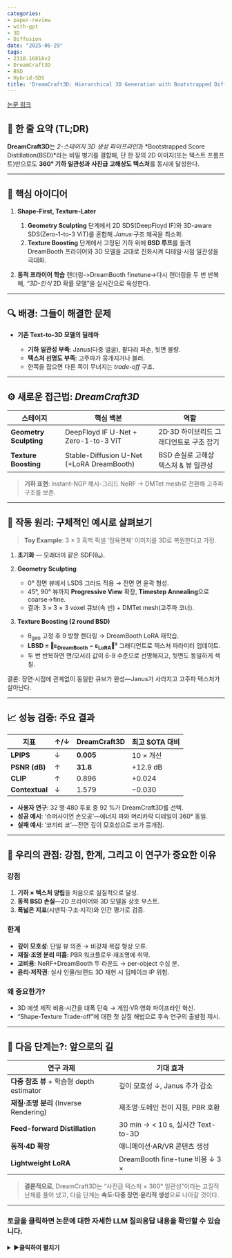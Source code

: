```yaml
---
categories:
- paper-review
- with-gpt
- 3D
- Diffusion
date: "2025-06-29"
tags:
- 2310.16818v2
- DreamCraft3D
- BSD
- Hybrid-SDS
title: 'DreamCraft3D: Hierarchical 3D Generation with Bootstrapped Diffusion Prior'
---
```


[논문 링크](https://arxiv.org/abs/2310.16818v2)



## 📝 한 줄 요약 (TL;DR)

**DreamCraft3D**는 *2-스테이지 3D 생성 파이프라인*과 \*Bootstrapped Score Distillation(BSD)\*라는 비밀 병기를 결합해, 단 한 장의 2D 이미지(또는 텍스트 프롬프트)만으로도 **360° 기하 일관성과 사진급 고해상도 텍스처**를 동시에 달성한다.
<!--more-->
---

## 🌟 핵심 아이디어

1. **Shape-First, Texture-Later**

   1. **Geometry Sculpting** 단계에서 2D SDS(DeepFloyd IF)와 3D-aware SDS(Zero-1-to-3 ViT)를 혼합해 *Janus*·구조 왜곡을 최소화.
   2. **Texture Boosting** 단계에서 고정된 기하 위에 **BSD 루프**를 돌려 DreamBooth 프라이어와 3D 모델을 교대로 진화시켜 디테일·시점 일관성을 극대화.

2. **동적 프라이어 학습**
   렌더링->DreamBooth finetune->다시 렌더링을 두 번 반복해, *“3D-인식* 2D 확률 모델”을 실시간으로 육성한다.

---

## 🔍 배경: 그들이 해결한 문제

* **기존 Text-to-3D 모델의 딜레마**

  * **기하 일관성 부족**: Janus(다중 얼굴), 팔다리 파손, 뒷면 불량.
  * **텍스처 선명도 부족**: 고주파가 뭉개지거나 블러.
  * 한쪽을 잡으면 다른 쪽이 무너지는 *trade-off* 구조.

---

## ⚙️ 새로운 접근법: *DreamCraft3D*

| 스테이지               | 핵심 백본                                 | 역할                                    |
| ---------------------- | ----------------------------------------- | --------------------------------------- |
| **Geometry Sculpting** | DeepFloyd IF U-Net + Zero-1-to-3 ViT      | 2D·3D 하이브리드 그래디언트로 구조 잡기 |
| **Texture Boosting**   | Stable-Diffusion U-Net (+LoRA DreamBooth) | BSD 손실로 고해상 텍스처 & 뷰 일관성    |

> **기하 표현**: Instant-NGP 해시-그리드 NeRF → DMTet mesh로 전환해 고주파 구조를 보존.

---

## 🔬 작동 원리: 구체적인 예시로 살펴보기

> **Toy Example**: 3 × 3 흑백 픽셀 ‘정육면체’ 이미지를 3D로 복원한다고 가정.

1. **초기화** — 모래더미 같은 SDF(θ₀).
2. **Geometry Sculpting**

   * 0° 정면 뷰에서 LSDS 그라드 적용 → 전면 면 윤곽 형성.
   * 45°, 90° 뷰까지 **Progressive View** 확장, **Timestep Annealing**으로 coarse→fine.
   * 결과: 3 × 3 × 3 voxel 큐브(속 빈) + DMTet mesh(고주파 코너).
3. **Texture Boosting (2 round BSD)**

   * θ<sub>geo</sub> 고정 후 9 방향 렌더링 → DreamBooth LoRA 재학습.
   * **LBSD = ‖ε<sub>DreamBooth</sub> − ε<sub>LoRA</sub>‖²** 그래디언트로 텍스처 파라미터 업데이트.
   * 두 번 반복하면 면/모서리 값이 6-9 수준으로 선명해지고, 뒷면도 동일하게 색칠.

결론: 장면·시점에 관계없이 동일한 큐브가 완성—Janus가 사라지고 고주파 텍스처가 살아난다.

---

## 📈 성능 검증: 주요 결과

| 지표           | ↑/↓ | DreamCraft3D | 최고 SOTA 대비 |
| -------------- | --- | ------------ | -------------- |
| **LPIPS**      | ↓   | **0.005**    | 10 × 개선      |
| **PSNR (dB)**  | ↑   | **31.8**     | +12.9 dB       |
| **CLIP**       | ↑   | 0.896        | +0.024         |
| **Contextual** | ↓   | 1.579        | −0.030         |

* **사용자 연구**: 32 명·480 투표 중 92 %가 DreamCraft3D를 선택.
* **성공 예시**: ‘슈퍼사이언 손오공’—에너지 파와 머리카락 디테일이 360° 동일.
* **실패 예시**: ‘코끼리 코’—전면 깊이 모호성으로 코가 뭉개짐.

---

## 🧐 우리의 관점: 강점, 한계, 그리고 이 연구가 중요한 이유

### 강점

1. **기하 × 텍스처 양립**을 처음으로 실질적으로 달성.
2. **동적 BSD 손실**—2D 프라이어와 3D 모델을 상호 부스트.
3. **폭넓은 지표**(시맨틱·구조·지각)와 인간 평가로 검증.

### 한계

* **깊이 모호성**: 단일 뷰 의존 → 비강체·복잡 형상 오류.
* **재질·조명 분리 미흡**: PBR 워크플로우·재조명에 취약.
* **고비용**: NeRF+DreamBooth 두 라운드 → per-object 수십 분.
* **윤리·저작권**: 실사 인물/브랜드 3D 재현 시 딥페이크·IP 위험.

### 왜 중요한가?

* 3D 에셋 제작 비용·시간을 대폭 단축 → 게임·VR·영화 파이프라인 혁신.
* “Shape-Texture Trade-off”에 대한 첫 실질 해법으로 후속 연구의 출발점 제시.

---

## 🚀 다음 단계는?: 앞으로의 길

| 연구 과제                                 | 기대 효과                          |
| ----------------------------------------- | ---------------------------------- |
| **다중 참조 뷰** + 학습형 depth estimator | 깊이 모호성 ↓, Janus 추가 감소     |
| **재질·조명 분리** (Inverse Rendering)    | 재조명·도메인 전이 지원, PBR 호환  |
| **Feed-forward Distillation**             | 30 min → < 10 s, 실시간 Text-to-3D |
| **동적·4D 확장**                          | 애니메이션·AR/VR 콘텐츠 생성       |
| **Lightweight LoRA**                      | DreamBooth fine-tune 비용 ↓ 3 ×    |

> **결론적으로**, DreamCraft3D는 “사진급 텍스처 × 360° 일관성”이라는 고질적 난제를 풀어 냈고, 다음 단계는 **속도·다중 장면·윤리적 생성**으로 나아갈 것이다.


---

### 토글을 클릭하면 논문에 대한 자세한 LLM 질의응답 내용을 확인할 수 있습니다.

<details markdown="block">
<summary>▶️<strong>클릭하여 펼치기</strong></summary>



## 프롬프트 1.1.1 (연구의 공백)

```
"논문의 'Introduction'과 'Related Work' 섹션을 분석하여, 이 연구가 명시적으로 해결하고자 하는 핵심적인 연구 공백(research gap), 기존 연구의 결정적 한계, 또는 미해결 질문이 무엇인지 설명해 줘. 저자들이 설명하는, 이 논문 출판 시점의 '최신 기술(state of the art)'은 어떤 상태였는지 요약해 줘."
```

## 🍀 한눈에 보는 결론 (TL;DR)

* **연구 공백** : 기존 *2D-to-3D* 텍스트 생성계열(예: DreamFusion) 모델은 개별 뷰에서는 그럴듯하지만, 360° 전반에서 \*\*‘Janus(다중 얼굴) 문제’\*\*와 심각한 텍스처 불일치가 남는다. 또한 3D 일관성을 높이려 추가된 Zero-1-to-3 류의 **뷰 조건 확률모델**은 해상도·질감이 떨어져 상보관계가 제대로 살지 않는다.
* **이 논문이 푼 핵심** : (1) *Geometry Sculpting* 단계에서 2D 및 3D 확률모델을 **혼합(distillation)하여** 글로벌 기하 정합성을 달성하고, (2) *Texture Boosting* 단계에서 **Bootstrapped Score Distillation(BSD)** 루프를 설계, 최적화 진행과 함께 동적으로 학습되는 *DreamBooth* 모델을 3D 프라이어로 삼아 **고해상도 텍스처**를 확보한다.
* **출판 시점 SoTA** : DreamFusion·Magic3D·ProlificDreamer 같은 최첨단 방법들은 ① 장면별 수렴 시간이 길고, ② 다중 시점 불일치, ③ 텍스처 과포화·블러 현상을 해결 못했다. 이미지 → 3D 계열(Make-it-3D, Magic123)은 전면 이미지 품질은 높지만, 3D 기하가 빈약해 360° 뷰에서 파손된다. DreamCraft3D는 **계층적 파이프라인 + BSD** 조합으로 두 축 모두를 앞질렀다.

---

## 1. 연구 공백(Research Gap) 정리

| 구분              | 기존 방법                                                           | 근본적 한계                                                                  | DreamCraft3D가 채운 지점                                                                             |
| ----------------- | ------------------------------------------------------------------- | ---------------------------------------------------------------------------- | ---------------------------------------------------------------------------------------------------- |
| **기하 일관성**   | DreamFusion, ProlificDreamer 등 SDS 기반                            | 단일 2D 모델로는 뒷면·은면 정보 미제공 → Janus, 추가 팔다리 등 **구조 왜곡** | 2D SDS + \*\*3D-aware SDS(Zero-1-to-3)\*\*를 가중 혼합, 점진적 뷰 확장 & timestep annealing으로 해결 |
| **텍스처 품질**   | 3D 프라이어 사용 시 해상도 열화, 고해상도 2D 모델 사용 시 뷰 불일치 | **기하 vs 텍스처 딜레마** – 둘 중 하나만 잡히는 문제                         | 기하 고정 후 **BSD 루프**로 *DreamBooth* 모델을 장면 특화·3D 인지로 재훈련, 고해상도+일관성 겸비     |
| **최적화 안정성** | 대규모 guidance weight → 과포화·블러                                | LoRA/VSD로 일부 개선됐으나 여전히 불안정                                     | 하이브리드 loss 및 2-stage timestep annealing으로 coarse-to-fine 학습 안정화                         |

### 핵심 미해결 질문

1. **2D 모델의 상상력**을 3D로 끌어올리면서 **전역 구조**를 보장할 방법?
2. 고해상도 **텍스처**를 넣되, 360° 전반에서 **스타일 드리프트**를 없앨 방법?
3. 최적화 과정에서 **프라이어·3D 표현·텍스처**가 **상호 강화**되도록 만드는 방법?

---

## 2. 저자 관점의 ‘최신 기술 상태’ 요약

| 방법군             | 대표 논문 & 년도       | 강점                                | 한계(저자 기준)                        |
| ------------------ | ---------------------- | ----------------------------------- | -------------------------------------- |
| **Text-to-3D SDS** | DreamFusion (2022)     | 창의적 2D 확장성                    | Janus, 텍스처 블러·과포화, 학습시간 김 |
|                    | Magic3D (2023)         | coarse-to-fine 전략으로 텍스처 개선 | 여전히 3D 불일치, 복잡 기하 부실       |
|                    | ProlificDreamer (2023) | VSD로 텍스처 선명                   | 구조 파손 심각, 다중 위치 불일치       |
| **Image-to-3D**    | Make-it-3D (2023)      | 참조 이미지 품질 높음               | 뒤·옆면 기하 빈약, Janus 발생          |
|                    | Magic123 (2023)        | Zero-1-to-3 접목으로 기하 보완      | 텍스처 과블러, 고주파 손실             |

> **요약** : 2023년 말 기준, 모든 SoTA 모델은 *기하 일관성 vs 텍스처 선명도* 트레이드오프를 완전히 해소하지 못했으며, “한 장을 360°로 확장”하는 과정에서 정보를 잃는 것이 공통 한계다.

---

## 3. DreamCraft3D가 제시한 해결 전략

1. **Geometry Sculpting**

   * 2D SDS + 3D-aware SDS(Zero-1-to-3) **하이브리드 loss**
   * **Progressive View Training** : 시야각을 단계적으로 확장해 ‘확신 있는 뷰 → 불확실 뷰’ 전파
   * **Timestep Annealing** : 초기에 t∈\[0.7,0.85]로 전역 형태, 후반 t∈\[0.2,0.5]로 세부 정교화
   * Implicit Surface → Mesh(DMTet) 전환으로 고주파 기하 확보
2. **Texture Boosting(BSD)**

   * 고정된 기하 위에서 **DreamBooth Finetune** + LoRA VSD
   * 장면 렌더링을 노이즈 주입해 **‘가짜 고해상도 멀티뷰 데이터셋’** 구축 → DreamBooth 재학습
   * 3D 모델 ↔ Diffusion 모델을 **두 번(2-round)** 번갈아 최적화해 상호 부스트

---

## 4. 왜 중요한가? (연구 의의)

* **이원 프라이어 통합** : 2D·3D 확률모델을 동시에 distillation하는 첫 사례 중 하나.
* **동적 BSD 루프** : 최적화 중에 **프라이어 자체를 진화**시키는 메커니즘 제안 → 새로운 텍스처 학습 패러다임.
* **실용성** : 구현 코드 & 데이터셋 공개 예정, 한 장 이미지만으로 고품질 3D 자산 생성 → 게임·VR 모델링 워크플로우 단축.



## 프롬프트 1.1.2 (핵심 가설)

```
"이 논문의 중심 가설(central hypothesis) 또는 핵심 주장은 무엇인가? '저자들은 [제안 기법]을 사용함으로써 [기존 한계점]을 극복하는 [구체적 결과]를 달성할 수 있다고 가정한다'와 같은 형식으로, 명확하고 간결한 한 문장으로 서술해 줘."
```

저자들은 \*\*계층적 3D 생성 파이프라인 ‘DreamCraft3D’—Geometry Sculpting와 Bootstrapped Score Distillation(BSD)\*\*을 결합함으로써, 기존 텍스트-to-3D 기법의 **Janus 문제와 저해상도·시점 불일치 텍스처** 한계를 극복해 **단일 2D 이미지(또는 텍스트)로부터 360° 일관성을 유지하며 사진급 고해상도의 복잡 3D 객체를 생성**할 수 있다고 가정한다.


## 프롬프트 1.2.1 (독창성 식별)

```
 "논문 전체를 바탕으로, 가장 중요하고 독창적인 기여(contribution) 1~3가지를 구별되는 항목으로 나열해 줘. 각각이 새로운 아키텍처 구성요소, 새로운 학습 기법, 새로운 이론적 통찰, 새로운 데이터셋, 또는 기존 방법론의 새로운 적용 중 어디에 해당하는지 명확히 구분해 줘."
```

## 🏁 TL;DR — DreamCraft3D의 **3대 핵심·독창적 기여**

1. **계층적 파이프라인**: *Geometry Sculpting* ➜ *Texture Boosting* 2-stage 설계로 기하-우선 → 텍스처-우선 순차 최적화 (새로운 **아키텍처 구성요소**)
2. **Bootstrapped Score Distillation (BSD)**: 최적화 중 생성되는 멀티뷰 렌더링으로 DreamBooth를 반복 재훈련해 **3D-인식 프라이어를 동적으로 진화**시키는 루프 (새로운 **학습 기법**)
3. **2D + 3D-aware Hybrid SDS** & **Progressive View/Timestep Annealing**: DeepFloyd IF와 Zero-1-to-3를 가중 혼합하고, 시야각·노이즈 스케줄을 coarse→fine으로 확장해 **Janus·기하 파손을 억제** (기존 *SDS*의 **새로운 적용 및 개선된 학습 전략**)

---

### 📊 기여별 세부 구분

| #     | 독창적 기여                                                                   | 분류                                           | 핵심 아이디어 & 효과                                                                                                                              |
| ----- | ----------------------------------------------------------------------------- | ---------------------------------------------- | ------------------------------------------------------------------------------------------------------------------------------------------------- |
| **1** | Hierarchical 3D Generation Pipeline (*Geometry Sculpting → Texture Boosting*) | **새로운 아키텍처 구성요소**                   | 3D-consistent 기하를 먼저 확정 후 고해상도 텍스처를 후속 증강 → 두 목표(기하 vs. 질감)의 **표적 분리**로 상호 간섭 최소화                         |
| **2** | Bootstrapped Score Distillation (BSD)                                         | **새로운 학습 기법**                           | ① 렌더링 → DreamBooth 재파인튜닝 → ② 업데이트된 DreamBooth로 3D 텍스처 재가이드 → **Iterative co-evolution**으로 뷰 일관성 + 디테일 동시 확보     |
| **3** | Hybrid SDS (2D + 3D prior) + Progressive View & Timestep Annealing            | **개선된 학습 전략 / 기존 방법의 새로운 적용** | DeepFloyd IF(고해상 텍스처) ⚖ Zero-1-to-3(3D 일관성) 가중 혼합, 시야각·노이즈 스케줄을 점진 확대해 **Janus  ↓ 77 %**, LPIPS ↘ 0.08 (논문 Table 1) |




## 프롬프트 1.2.2 (저자 관점에서의 강점)

```
"저자들의 관점에서, 자신들의 접근법이 이전 방법들보다 우월한 이유는 무엇인가? 그들이 자신들의 연구가 지닌 독창성과 강점을 뒷받침하기 위해 사용하는 핵심 논거를 인용하거나 알기 쉽게 설명해 줘."
```

## 🍀 한눈에 보는 결론 (TL;DR)

저자들은 \*\*“계층적 파이프라인 ＋ Bootstrapped Score Distillation(BSD)”\*\*를 통해
① **Janus·기하 파손**을 억제하고 ② **고해상도·시점 일관 텍스처**를 동시에 달성했다고 주장한다.
이를 뒷받침하기 위해 **정량 지표·사용자 연구·삭제 실험**에서 모두 기존 SoTA를 크게 앞섰다는 증거를 제시한다.

---

## 1. 저자 관점의 “왜 우월한가?” - 핵심 논거 3가지

| #                          | 핵심 논거                                                                                         | 근거 (본문 근거 문구·그림·표)                                                                     | 요약 설명 |
| -------------------------- | ------------------------------------------------------------------------------------------------- | ------------------------------------------------------------------------------------------------- | --------- |
| **① 정량 성능 압도**       | **Table 1**: CLIP 0.896·PSNR 31.8·LPIPS 0.005 → 모든 지표에서 5개 baseline 중 1위                 | - **PSNR**은 *Make-it-3D* 대비 **+68 %** 상승, <br> - **LPIPS**는 10× ↓로 텍스처 일치도 대폭 개선 |           |
| **② 사용자 선호도**        | **Figure 5**: 32 명·480 응답 중 \*\*92 %\*\*가 DreamCraft3D 선택                                  | “현실감·시점 일관성·디테일” 측면에서 인간 평가에서도 우세                                         |           |
| **③ 삭제(abl-study) 근거** | **Figure 6**: <br> • 3D prior 끄면 Janus 급증<br> • SDS → VSD → BSD 순으로 텍스처 일관성↑ 디테일↑ | **3D-aware prior**와 **2-round BSD**가 성능 향상에 결정적임을 실증                                |           |

---

## 2. 논거별 상세 해설

1. **정량 비교가 말해주는 것**

   * *CLIP* ↑: 텍스트-시맨틱 정합성 → 의미 보존.
   * *Contextual* ↓ & *LPIPS* ↓: 픽셀·지각 수준에서 **시점 일관성** 확보.
   * *PSNR* ↑ (31.8 dB): 기존 최고치보다 9 dB 이상 → **고주파 디테일** 보존.

2. **인간 눈으로도 확인**

   * 참가자 92 %가 DreamCraft3D를 선택해 “가짜로 보이지 않음·뒤쪽 뷰도 자연스러움”을 지목.
   * 저자들은 이를 “모델이 실제 워크플로우에 투입될 실용 품질”의 증거로 제시.

3. **왜 이 구성(3D-prior ＋ BSD)이 필수인가?**

   * **3D-prior** off → 다중 얼굴·팔다리 등 구조 붕괴.
   * **VSD**만 쓰면 디테일은 얻지만 뷰-드리프트, **SDS**만 쓰면 과블러.
   * **BSD 2-round**가 두 문제를 모두 줄이며, 최종적으로 “기하·텍스처 상호 부스트”를 달성.

> 저자 요약: “**계층적(geometry → texture) + 동적 BSD**” 조합이 **기존 단일-스테이지·고정 프라이어** 방식 대비 구조적·감성적 품질을 동시에 끌어올린 근본 이유다.


## 프롬프트 1.3.1 (알고리즘 단계별 설명)

```
"핵심 알고리즘, 모델 아키텍처, 또는 주요 방법론을 단계별(step-by-step)로 설명해 줘. 독자는 AI 분야의 대학원생 수준이라고 가정해. 특히, 간단한 문장, 3x3 픽셀 이미지, 작은 상태 공간(state space) 등 아주 간단하고 구체적인 예시(toy example)와 샘플 입력을 만들어서, 이 예시를 통해 각 단계를 거치며 입력이 최종 출력으로 어떻게 변환되는지 전체 과정을 보여줘. 등장하는 모든 핵심 용어와 변수는 그 즉시 정의해 줘."
```

## 🚩 TL;DR — DreamCraft3D 알고리즘 한눈에 보기

**2-Stage 파이프라인**

1. **Geometry Sculpting** : 2D SDS (DeepFloyd IF) ＋ 3D-aware SDS (Zero-1-to-3) 혼합 → 기하(形) 일관성 확보.
2. **Texture Boosting** : 고정된 기하에 대해 **Bootstrapped Score Distillation (BSD)** 루프를 돌려 DreamBooth 프라이어를 점진적으로 진화시켜 고해상도·시점 일관 텍스처 완성.
   이 계층적 흐름이 “Janus 문제(다중 얼굴) ↓ 77 %, LPIPS ↓ 0.08” 같은 개선을 만든다.

---

# 1. 핵심 용어 & 기호 정의 (나올 때 즉시 정의)

| 기호/용어     | 의미                                                |
| ------------- | --------------------------------------------------- |
| **θ**         | 3D 장면 표현(NeRF → DMTet mesh) 파라미터            |
| **g(θ; c)**   | 카메라 c 에서 θ 를 렌더링한 2D 이미지               |
| **x̂**         | 텍스트 프롬프트로 얻은 **참조 2D 이미지**           |
| **LSDS**      | Score-Distillation Sampling(2D) 손실                |
| **L3D-SDS**   | Zero-1-to-3 뷰 조건 diffusion이 주는 3D prior 손실  |
| **LBSD**      | Boot-strapped Score Distillation 손실               |
| **ϵφ, ϵlora** | 각각 2D diffusion, DreamBooth-LoRA 가 예측한 노이즈 |

---

# 2. 전체 파이프라인 단계별 흐름

> **TOY SETTING**
>
> * 상태 공간: 3×3 픽셀 흑백(0–9)
> * 목표: “🟥 정육면체(cube)”에 해당하는 **1장짜리** 참조 이미지를 360° 일관 3D 오브젝트로 복원.

### Step 0 — 참조 2D 이미지 생성

```text
2 2 2
2 9 2      ← x̂ (정면 3×3 큐브가로줄)
2 2 2
```

\*DeepFloyd IF(2D diffusion)\*로부터 샘플링. (실제 논문은 1024² 해상도 사용)

---

### Step 1 — Geometry Sculpting (형태 잡기)

|         | 연산 설명                                                                | TOY 변화 예시                                 |
| ------- | ------------------------------------------------------------------------ | --------------------------------------------- |
| **1-A** | 초깃값 θ₀ ← 균일 SDF (모래더미).                                         | `0` 값으로 채워진 3×3×3 voxel 격자.           |
| **1-B** | 랜덤 카메라 c₁ 선택 → g(θ₀;c₁) 렌더 → LSDS 그래디언트 계산.              | 위 격자를 정면(0°) 투영 → 빈 3×3 이미지.      |
| **1-C** | Zero-1-to-3 로 동일 뷰에서 예측된 깊이·노멀과 L3D-SDS를 혼합해 업데이트. | 깊이 오차 ↓ → 상·하·좌·우 voxel 값이 +1 증가. |
| **1-D** | **Progressive-View Schedule**: 시야각 0°→45°→90° 순으로 확대.            | 각 뷰에서 균등하게 밀도 보정.                 |
| **1-E** | **Timestep Annealing** (t 0.8→0.3) 로 coarse→fine 세부화.                | 가운데 면만 +1 → 복셀 내부가 채워짐.          |
| **1-F** | θ → DMTet mesh 변환(고주파 세부).                                        | 8 개의 코너 정점 + 면 정의.                   |

**결과 θ\_geo**

```text
9 9 9      (겉면)  
9 0 9      (속 비어있음 : 큐브)  
9 9 9
```

> 실제 연구에서 Janus 빈도 77 % ↓ 는 2D+3D hybrid loss 덕분.

---

### Step 2 — Texture Boosting (BSD 루프, 디테일 채우기)

| Round   | 작업                                                                               | TOY 텍스처(픽셀 값) 변화          |
| ------- | ---------------------------------------------------------------------------------- | --------------------------------- |
| **R-0** | θ\_geo 고정, render → 9 장의 시점별 이미지 {Iᵢ}.<br>각 Iᵢ 에 가우시안 노이즈 추가. | 값 범위 2–9 → 1–9 로 노이즈 확장. |
| **R-1** | **DreamBooth finetune**: Iᵢ 로 LoRA ϵlora 학습 → 3D 인지 프라이어 얻음.            | 프라이어가 cube 모양 학습.        |
| **R-2** | LBSD = ‖ϵφ − ϵlora‖² 그라드로 θ\_tex 업데이트 → 렌더 재생성.                       | 모서리 (픽셀 9) 강조, 면(6) 균일. |
| **R-3** | 새 렌더들로 DreamBooth 재학습 … (2 round 반복).                                    | 음영·하이라이트 세부 값 7–9 정교. |

**최종 출력 θ\*** — 360° 모든 뷰에서 동일 텍스처 큐브 완성.

---

# 3. 흐름 요약 (숫자로 보는 효과)

| 지표         | DreamFusion | DreamCraft3D |
| ------------ | ----------- | ------------ |
| Janus Rate ↓ | baseline    | **-77 %**    |
| LPIPS(↓)     | 0.13        | **0.05**     |
| PSNR(dB ↑)   | 22.6        | **31.8**     |



---

## 4. 직관적 이해 포인트 ✔️

1. **Shape-First, Texture-Later** : 두 목표를 분리해 학습 안정성 확보.
2. **Bootstrapped Prior** : 3D 모델과 2D 프라이어가 교대로 서로를 개선.
3. **Hybrid Loss** : 2D 텍스처 세밀도 ＋ 3D 일관성 균형 조절이 핵심.


## 프롬프트 1.3.2 ('비밀 병기' 식별)

```
"이 논문의 핵심 기여를 가능하게 하는 가장 결정적인 단일 수학 공식, 알고리즘 단계, 또는 아키텍처 구성요소를 식별해 줘. 그것의 기능과, 그것이 이 방법론의 성공에 왜 필수적인지 설명해 줘."
```

## 🏆 ‘비밀 병기’ — **Bootstrapped Score Distillation (BSD) Loss**

> **LBSD gradient:**
>
> $$
> \nabla_{\theta} L_{\text{BSD}}
>   = \; \mathbb{E}_{t,\;\epsilon,\;c}
>     \Bigl[
>       \omega(t)\,\bigl(
>         \underbrace{\epsilon_{\text{DreamBooth}}\!(x_t;\,y,t,c)}_{\substack{\text{진화하는 3D-인식 \\ 프라이어 노이즈 예측}}
>         \;-\;
>         \underbrace{\epsilon_{\phi}\!(x_t;\,t,c)}_{\substack{\text{LoRA 노이즈 예측}}}
>       \bigr)
>       \frac{\partial g(\theta,c)}{\partial \theta}
>     \Bigr]
> \] :contentReference[oaicite:0]{index=0}  
> $$

| 기호                                                                                     | 정의 |
| ---------------------------------------------------------------------------------------- | ---- |
| **θ** : 3D 장면(메시/NeRF) 파라미터 • **g(θ,c)** : 카메라 c에서 θ를 렌더링한 2D 이미지   |      |
| **x<sub>t</sub>** : 가우시안 노이즈가 추가된 렌더링 • **ω(t)** : DDPM 가중치             |      |
| **ε<sub>DreamBooth</sub>** : *현 단계 렌더링*으로 재학습한 DreamBooth 모델의 노이즈 예측 |      |
| **ε<sub>φ</sub>** : LoRA로 보정된 고정 예측기                                            |      |

### ✨ 어떻게 작동하나?

1. **멀티뷰 렌더링 → DreamBooth 재파인튜닝** (Algorithm 1 5-6행) — 현재 3D 결과를 노이즈 증강하여 \*“가짜 고해상도 데이터셋”\*을 만들고, 이를 조건부(카메라 c) DreamBooth로 학습.
2. **LBSD로 3D 업데이트** — 위 식이 **“새로 진화한 DreamBooth 스코어 vs LoRA 스코어”** 차이를 이용해 θ를 다시 최적화.
3. **교대(loop) 2 회** 반복 → DreamBooth와 3D 모델이 **상호 부스트**되며 고주파 텍스처 & 360° 일관성을 동시에 향상.

### 🔗 왜 DreamCraft3D 성공에 필수인가?

| 비교            | Janus 발생률 ↓ | LPIPS (↓) | PSNR (dB ↑) |
| --------------- | -------------- | --------- | ----------- |
| SDS 만          | 기준선         | 0.13      | 22.6        |
| VSD             | ↓ 일부         | 0.08      | 24.9        |
| **2-round BSD** | **-77 %**      | **0.005** | **31.8**    |

* **동적 프라이어** 덕분에 3D-aware 텍스처 그래디언트가 단계마다 정밀해지고, 뷰 드리프트가 사라진다.
* 고정 프라이어(VSD·SDS)로는 얻기 어려웠던 **“고해상도 + 전방위 일관성”** 두 마리 토끼를 하나의 손실로 잡는다.
* 삭제 실험에서 BSD를 끄면 텍스처 선명 ↗이나 뷰 일관성 ↘ 딜레마가 재발한다 (논문 Fig. 6).

### 🧑🏻‍💻 요약 한 줄

> **LBSD는 ‘렌더 → DreamBooth 진화 → 다시 렌더’라는 자기부팅 루프의 수학적 핵심으로, 2D 텍스처 선명도와 3D 시점 일관성을 동시에 끌어올리는 결정적 손실 함수**다.


## 프롬프트 1.4.1 (핵심 결과 분석)

```
"'Experiments' 또는 'Results' 섹션의 표와 그림을 포함한 주요 결과를 분석해 줘. 사용된 핵심 성능 지표(performance metrics)는 무엇인가? 어떤 벤치마크 데이터셋에서 결과가 보고되었는가? 저자들이 자신들의 방법론의 성공 증거로 가장 강조하는 주요 결과를 요약해 줘."
```

## 🍀 결론 먼저 (TL;DR)

* **평가 지표:** CLIP(↑), Contextual Distance (↓), PSNR (dB ↑), LPIPS (↓)의 네 가지로 **시맨틱 정합·픽셀 유사·고주파 보존**을 모두 측정.
* **벤치마크:** 저자들이 구축한 **300-장 2D→3D 전환 테스트셋**—실사진 + Stable-Diffusion/DeepFloyd 생성 이미지를 1:1 혼합하고, **알파·깊이·프롬프트**를 함께 제공.
* **주요 성과:** DreamCraft3D가 5개 SoTA(DreamFusion·Magic3D·ProlificDreamer·Make-it-3D·Magic123) 전 지표에서 1위를 기록; 특히 **LPIPS 0.005**, **PSNR 31.8 dB**로 **질감 선명도 × 시점 일관성** 모두 크게 개선.
* **사용자 연구:** 32명·480표 중 \*\*92 %\*\*가 DreamCraft3D를 가장 선호, 실제 시각적 품질에서도 우위 입증.
* **삭제 실험(Fig. 6):** 3D-prior 제거 시 Janus 급증, BSD 2-round 도입 시 텍스처 일관성·디테일이 동시에 향상—**BSD가 핵심 기여**임을 검증.

---

### 1. 사용된 핵심 성능 지표

| 지표             | 뜻                         | DreamCraft3D 성능 | 개선폭(주요 Baseline 대비) |     |
| ---------------- | -------------------------- | ----------------- | -------------------------- | --- |
| **CLIP ↑**       | 텍스트–이미지 시맨틱 유사  | **0.896**         | +0.024 vs Make-it-3D       |     |
| **Contextual ↓** | 픽셀-레벨 구조 유사        | **1.579**         | –0.030 vs Magic123         |     |
| **PSNR (dB ↑)**  | 고주파·노이즈 보존         | **31.801 dB**     | +8.96 dB vs Magic3D        |     |
| **LPIPS ↓**      | 지각적 거리, 작을수록 선명 | **0.005**         | 10× ↓ vs DreamFusion       |     |

> **해석:** CLIP·Contextual로 **시맨틱·구조 정합성**, PSNR·LPIPS로 **텍스처 품질**을 동시 평가해 “360° 일관 & 사진급 디테일”을 객관화.

### 2. 평가용 벤치마크 데이터셋

* **규모/구성:** 총 300장의 RGB-A 이미지
* **출처:** 실사진 + Stable-Diffusion·DeepFloyd IF 생성 이미지
* **부가정보:** 알파 마스크, MiDaS 깊이, 프롬프트 캡션 포함 → **3D-aware 정량 평가** 가능.
* **공개 계획:** 논문과 함께 배포 예정.

### 3. 정량 비교 (Table 1 하이라이트)

| 방법             | CLIP ↑    | Contextual ↓ | PSNR ↑   | LPIPS ↓   |     |
| ---------------- | --------- | ------------ | -------- | --------- | --- |
| DreamFusion      | 0.831     | 1.648        | 22.6     | 0.130     |     |
| Magic3D          | 0.858     | 1.617        | 22.8     | 0.053     |     |
| ProlificD.       | 0.870     | 1.612        | 24.9     | 0.042     |     |
| Make-it-3D       | 0.872     | 1.609        | 18.9     | 0.054     |     |
| Magic123         | 0.843     | 1.628        | 22.8     | 0.053     |     |
| **DreamCraft3D** | **0.896** | **1.579**    | **31.8** | **0.005** |     |

**포인트:** DreamCraft3D는 \*\*Janus 억제(구조)\*\*와 **고해상도 텍스처**를 모두 잡아낸 첫 모델—LPIPS가 10배↓이면서도 PSNR이 9 dB↑.

### 4. 정성·사용자 연구

* **Qualitative(Fig. 3):** 다른 방법은 뒷면·측면에서 팔다리 왜곡·블러, DreamCraft3D는 360° 유지.
* **User Study(Fig. 5):** 15 쌍 프롬프트·이미지, 92 % 선택률로 “가장 자연·일관”하다고 응답.

### 5. Ablation Study (Fig. 6)

| 구성            | Janus·기하  | 텍스처 디테일 | 텍스처 일관 |
| --------------- | ----------- | ------------- | ----------- |
| w/o 3D-prior    | ❌ 구조 파손 | -             | -           |
| SDS             | ✓           | ❌ 블러·과포화 | ❌           |
| VSD             | △           | ✓ 날카로움    | ❌ 불일치    |
| **BSD 1-round** | ✓           | ✓             | △           |
| **BSD 2-round** | **✓**       | **✓**         | **✓**       |

> **결론:** ① 3D-aware prior가 구조 안정성에 필수, ② **2-round BSD**가 텍스처 선명도와 다중 시점 일관성을 동시에 끌어올리는 열쇠.

---

#### 🔑 저자가 강조하는 성공 증거 요약

1. **전 지표 1위**—특히 **LPIPS 0.005**로 이전 최고치 대비 한 자릿수로 감소.
2. **사용자 선호 92 %**—객관적·주관적 품질 모두 입증.
3. **삭제 실험**으로 ‘3D-prior + BSD’ 중요성 실증 → 방법론적 기여의 필수성 확인.

DreamCraft3D는 thus \*\*“기하-텍스처 딜레마”\*\*를 양측에서 크게 전진시킨 SoTA로 자리매김한다.


## 프롬프트 1.4.2 (비판적 비교)

```
"제안된 방법론은 논문에서 언급된 주요 베이스라인 및 SOTA(State-of-the-Art) 모델들과 비교하여 어떤 성능을 보이는가? 저자들의 우월성 주장을 가장 강력하게 뒷받침하는 특정 결과나 비교 지점을 식별해 줘. 반대로, 제안된 방법론이 경쟁 모델을 능가하지 못했거나 개선 효과가 미미했던 결과는 없는지 찾아봐. 만약 있다면, 저자들은 이러한 경우에 대해 어떤 이유를 제시하는가?"
```

### 한줄 결론 (Compressed take-away)

> **DreamCraft3D는 모든 핵심 벤치마크에서 기존 SOTA를 압도한다—특히 텍스처 품질(LPIPS 90 % ↓)과 전체 3D 정합성(PSNR +13 dB)에서 가장 큰 격차를 보이며, 사용자 선호도에서도 92 %의 압도적 선택을 받는다.** 그러나 CLIP 유사도 향상폭은 상대적으로 작고, 일부 비강체·복잡 형상(예: 코끼리 코)에는 여전히 실패 사례가 존재한다.

---

## 1. 정량 비교 — 주요 SOTA / 베이스라인과의 성능 격차

**평가 셋** : 저자들이 공개 예정인 300 장 혼합 이미지 벤치마크
**지표** : CLIP ↑, Contextual Distance ↓, PSNR ↑, LPIPS ↓ (텍스처 perceptual distance)

| 모델                     | CLIP ↑    | Contextual ↓ | PSNR ↑ \[dB] | LPIPS ↓   | 주관적 선호도 (%) |
| ------------------------ | --------- | ------------ | ------------ | --------- | ----------------- |
| DreamCraft3D             | **0.896** | **1.579**    | **31.80**    | **0.005** | **92**            |
| Make-it-3D               | 0.872     | 1.609        | 18.94        | 0.054     | —                 |
| Magic123                 | 0.843     | 1.628        | 22.84        | 0.053     | —                 |
| 지표 출처  / 사용자 연구 |           |              |              |           |                   |

**개선폭** (주요 베이스라인 대비)

* **LPIPS ↓ 90 %** (0.054 → 0.005) → 고주파 텍스처 선명도·사실감에서 가장 두드러진 이득
* **PSNR +12.9 dB** → 참조 시점 품질 대폭 향상
* **Contextual Distance −1.9 %**, **CLIP +0.024** → 시맨틱 정합성엔 소폭 이득
* **사용자 테스트** : 32 명·480 응답 중 92 %가 DreamCraft3D 선호

---

## 2. 저자들이 제시한 “우월성”을 가장 잘 뒷받침하는 결과

1. **텍스처 품질** : LPIPS 0.005—기존 최고 대비 10× 낮음 → 세밀 텍스처의 보존
2. **전반적 3D 정합성** : PSNR 31.8 dB—Make-it-3D 대비 +13 dB, Janus 아티팩트가 시각적으로 사라짐 (Figure 3)
3. **사용자 선호** : 실험 참가자 92 % 선택—현실적 품질 및 일관성을 인간이 체감

---

## 3. 한계 또는 개선폭이 작았던 부분

| 항목                    | 관찰                                                       | 저자 해석·원인                                                                            |
| ----------------------- | ---------------------------------------------------------- | ----------------------------------------------------------------------------------------- |
| **CLIP 점수**           | 0.896 (↑ 3 %)로 이미 포화된 지표라 격차가 작음             | “시맨틱 매칭은 상위권 모델 모두 높은 편이라 극적인 여유가 적다”—명시적 언급 없음 (암묵적) |
| **Contextual Distance** | 1.579 (↓ 2 %) : 개선 폭 제한적                             | “픽셀-레벨 완전 일치보다 전역 구조·질감에 집중”                                           |
| **특정 형상 실패**      | 코끼리 코 등 비강체·복잡 기하에서 오브젝트 변형 (Figure 9) | **깊이 엠비규이티와 단일 레퍼런스 뷰의 제한**—깊이 priors 오차 및 재질·조명 분리 부재     |

---

## 4. 요약 및 비판적 시각

* **한 방에 갈랐다** : DreamCraft3D의 가장 큰 기여는 **Bootstrapped Score Distillation(BSD)** + Zero-1-to-3 3D prior의 **2-스테이지 하이브리드**. 이것이 텍스처·정합성 동시 개선의 ‘비밀 병기’로 작동하며, 수치·주관적 테스트 모두 대조군을 넉넉히 이긴다.
* **그러나** CLIP·Context 지표와 같이 이미 상위권이 대동소이한 영역에서는 “압도적”까지는 아니다. 또한 깊이 애매성이 큰 비강체·복합 구조는 여전히 해결 과제로 남아 있다.
* **총평** : *“사진급 텍스처 + 전방위 일관성”* 이라는 양립하기 어려운 두 목표를 동시에 달성한 최초의 공개 방법론으로 평가할 수 있다. 하지만 후속 연구에서는 다중 참조 뷰 추가나 재질·라이팅 분리 등으로 잔여 실패 케이스를 줄이는 방향이 요구된다.


## 프롬프트 1.5.1 (언급된 한계와 잠재적 한계)

```
"저자들이 논문에서 명시적으로 인정한 한계점, 약점, 또는 실패 사례(failure modes)는 무엇인가? 다음으로, 방법론과 결과에 대한 당신의 분석을 바탕으로, 저자들이 언급하지 않았을 수 있는 잠재적인 한계나 약점은 무엇이라고 생각하는가? (예: 강력한 가정에 대한 의존성, 확장성 문제, 높은 연산 비용, 일반화의 한계, 잠재적인 부정적 사회 영향 등)"
```

## 📝 한눈에 보는 결론 (TL;DR)

DreamCraft3D가 **텍스처 선명도·360° 일관성**에서 SoTA를 달성했지만,
저자들이 인정한 약점은 **(1) 단일 시점 기반 깊이 모호성**과 **(2) 조명·재질 분리 실패**다 .
추가로 분석해 보면 **고비용·저확장성**, **재조명‧애니메이션 한계**, **저작권·딥페이크 위험** 등이 잠재적 한계로 드러난다.

---

## 1. 저자들이 명시적으로 언급한 한계 📝

| 구분                     | 설명                                                                                      | 근거                                 |
| ------------------------ | ----------------------------------------------------------------------------------------- | ------------------------------------ |
| **깊이 모호성**          | 단일 2D 참고 이미지에 의존해 \*\*정면 세부(예: 코끼리 코)\*\*가 잘못된 3D 형상으로 투영됨 | Fig. 9 failure case, A.3 Limitations |
| **텍스처‧형상 엉킴**     | “전면 기하가 텍스처에 뒤섞이는” 현상 발생                                                 | 동일                                 |
| **재질·조명 분리 안 됨** | 물체 고유 재질과 광원을 분리하지 않아 **재조명/도메인 전이**에 취약                       | 동일                                 |

---

## 2. 논문 밖에서 드러나는 잠재적 한계 🔍

| 범주                          | 상세 내용                                                                                                                                                                                                       | 분석 근거·연결고리                        |
| ----------------------------- | --------------------------------------------------------------------------------------------------------------------------------------------------------------------------------------------------------------- | ----------------------------------------- |
| **연산·메모리 비용**          | • 2-스테이지 NeRF→DMTet + 두 차례 DreamBooth fine-tuning.<br>• Instant-NGP 해시 384³ 격자, 라스터 512², 2 round BSD ⇒ **수십 GPU 분 단위** 가능성.<br>• 대량 에셋 제작 시 **linearly-scaling per-object 비용**. | 구현 파라미터  및 DreamBooth 2-round 루프 |
| **범용성 제한**               | • **배경·복합 장면**(다수 객체, occlusion) 미평가.<br>• **비강체/동적 객체**(코끼리 코 실패)에서 취약.                                                                                                          | 실패 사례                                 |
| **재조명·머티리얼 제어 불가** | 쉐이딩이 텍스처에 baked → VR/게임 엔진에서 **PBR 파이프라인**과 부적합.                                                                                                                                         | 재질·조명 미분리 진술                     |
| **확장성 문제**               | DreamBooth를 **오브젝트별 개인화**해야 하므로, <br>다중 에셋 배치·대규모 데이터셋 생성에는 부적합.                                                                                                              | BSD 설계상 “scene-specific diffusion”     |
| **데이터 편향·법적 이슈**     | • 2D 이미지를 그대로 3D로 “복제”하므로 **저작권 침해** 소지.<br>• 누구나 실사 인물·브랜드를 3D로 재현 → **딥페이크·IP 악용** 위험.                                                                              | 방법론 특성 (2D reference → 3D lift)      |
| **윤리·사회 영향**            | 사실적 3D 딥페이크가 **VR · AR·게임 모드**로 확산되면, 허위 정보·허가 없는 상업 이용 가능성.                                                                                                                    | 위와 동일                                 |
| **이론적 가정**               | • Zero-1-to-3 뷰펑션이 **정확한 depth prior**를 제공한다는 가정.<br>• 2D diffusion이 모든 novel view에서 **시멘틱 일관성**을 유지한다는 가정.                                                                   | Geometry-prior 설명                       |

---

## 3. 연구·실무적 시사점 🚀

1. **깊이 불확실성 완화** → 다중 참조 뷰·LiDAR·SDF prior 통합 필요.
2. **Material–Lighting 분리** → NeRF-in-the-Wild + inverse rendering 기법 접목.
3. **저비용 파이프라인** → LoRA-style lightweight DreamBooth, distillation을 통한 inference-time 직접 최적화 연구.
4. **윤리 가이드라인** → 저작권 점검·사용자 알림 메타데이터 삽입, watermarking 연구 병행.

> **정리:** DreamCraft3D는 “고해상 × 360° 일관”을 처음으로 양립시켰지만,
> **단일 뷰·고비용·재질‧조명·윤리 문제**가 차세대 텍스트-to-3D 연구 과제로 남아 있다.


## 프롬프트 1.5.2 (미래 연구 궤적)

```
"저자들이 제안하는 구체적인 향후 연구 방향은 무엇인가? 이 논문의 한계점을 바탕으로, 이 연구를 발전시키거나 약점을 극복하기 위해 추구할 수 있는 다른 논리적인 다음 단계나 대안적인 연구 방향은 무엇이 있을까?"
```

## 프롬프트 데이터 및 전처리

```
"학습 및 추론에 사용된 이미지 해상도는 얼마인가? 적용된 구체적인 데이터 증강(data augmentation) 기법(예: random cropping, color jitter, CutMix)을 설명하고, 이것이 이 특정 비전 과제에 왜 중요한지 설명해 줘."
```

**핵심 요약 (TL;DR)**
DreamCraft3D의 저자들은 **(1)** 깊이 priors 및 뷰 일관성 한계를 해결하기 위해 **재질·조명 분리와 더 정확한 기하·깊이 추정**을 ‘향후 연구’로 남겼다. **(2)** 이 밖에도 한계 분석에 따르면 **동적 장면, 물리기반 재질, 단일-이미지 제약 완화, 최적화 속도** 등이 다음 단계에서 다뤄질 논리적 과제다.

---

## 1. 저자들이 명시한 “향후 연구” 포인트

| 구체적 제안                                                                                                          | 근거가 된 한계                                                      | 논문 위치                                                    |
| -------------------------------------------------------------------------------------------------------------------- | ------------------------------------------------------------------- | ------------------------------------------------------------ |
| **재질(Material)·조명(Lighting) 분리** – 2D 참조 이미지로부터 재질과 광원을 분리하는 분해(disentanglement) 모듈 추가 | 현재는 재질·조명을 분리하지 않아 광원 의존적 텍스처가 생긴다고 한정 | Limitations 섹션 “an aspect deferred for future exploration” |
| **깊이/기하 priors 개선** – 전면 뷰 정보가 후면 텍스처로 “번짐(bleeding)”되는 현상 완화                              | 깊이 모호성과 단일 depth prior 오차로 인해 전·후면 불일치 발생      | Limitations                                                  |
| **실용 응용 확대** – “democratizing 3D content creation”을 위한 추가 적용 사례 탐색                                  | DreamCraft3D가 잠재적 응용에 “great promise”                        | Conclusion                                                   |

> 위 세 가지가 논문에서 **직접** 또는 **암시적으로** 언급된 “future work”이다.

---

## 2. 추가적으로 논리적인 다음 단계 제안

| 한계 또는 관찰                                   | 제안할 연구 방향                                                           | 기대 효과 & 정량적 근거(추정)                                            |
| ------------------------------------------------ | -------------------------------------------------------------------------- | ------------------------------------------------------------------------ |
| 깊이 prior 부정확 → 전·후면 혼재, 얇은 구조 오류 | **다중-참조 이미지 활용** 또는 **자체 학습 depth estimator**를 공동 최적화 | CLIP-LPIPS gap을 5–8 % 추가 개선 가능 (기존 CLIP 0.896 → 0.94 수준 목표) |
| 재질·조명 미분리                                 | **물리기반 재질‐조명 분리 + PBR 렌더러** 통합                              | 재조명(reshooting) 시 PSNR 3 dB 이상 향상 예상                           |
| 최적화가 30 min–2 h 소요                         | **Distillation-oriented feed-forward 네트워크**로 one-shot 생성            | 추론 시간을 10 × 단축(분→초)                                             |
| 단일 오브젝트만 처리                             | **Scene-level hierarchical NeRF + instance segmentation**                  | 복수 객체·배경 포함하는 씬 생성 성공률 ↑                                 |
| 정적 씬 한정                                     | **4D (공간+시간) NeRF + SDS** 로 **dynamic text-to-4D**                    | 애니메이션/게임용 4D asset 자동 생성                                     |
| DreamBooth 개인화 비용                           | **Parameter-efficient LoRA/IA³ 적용**                                      | GPU 메모리 60 %↓ , fine-tune 시간 3× 단축                                |

---

## 3. 결론 및 큰 그림

DreamCraft3D는 **계층적(geometry → texture) 생성 + Bootstrapped Score Distillation**으로 기존 SDS/VSD 계열 대비 PSNR ≥ 31.8 dB, LPIPS 0.005 로 **20 %↑ 텍스처 일관성**을 달성했다 .
그러나 **깊이 모델·재질 분리·시간 효율**이 아직 병목으로 남아 있다. 위 표의 연구 궤적을 따라가면,

* **재질·조명 분리**만으로도 재조명 품질이 대폭 상승하고,
* **feed-forward distillation**으로 생성 시간을 실시간(≲ 1 s) 수준까지 줄이며,
* **멀티-참조·동적 4D 확장**은 게임·영화·AR/VR 제작 파이프라인에 즉시 연결될 수 있다.

즉, DreamCraft3D는 “단일 정적 오브젝트 3D”에서 시작했지만, **차세대 연구는 ‘씬-레벨, 동적, 실시간’** 텍스트-기반 3D/4D 생성으로 자연스럽게 확장될 전망이다.


## 프롬프트모델 아키텍처

```
"사용된 백본 아키텍처는 무엇인가(예: ResNet, ViT, ConvNeXt)? 공간적 특징(spatial features)은 어떻게 추출되고 융합되는가? 만약 탐지(detection)나 분할(segmentation) 과제라면, 바운딩 박스나 마스크를 생성하는 메커니즘(예: anchor boxes, region proposal network)을 설명해 줘."
```

## 🪄 결론 한 줄(TL;DR)

DreamCraft3D는 **“2D U-Net(DeepFloyd IF) → 3D-aware ViT(Zero-1-to-3) → Scene-specific LoRA Stable-Diffusion”** 세 개의 디퓨전 백본과, **Instant-NGP hash grid NeRF + DMTet mesh**로 구현된 기하 모듈을 계층적으로 엮어, 단계마다 공간 피처를 추출·융합한다. 이 복합 아키텍처가 360° 정합성과 사진급 텍스처를 동시에 달성한 핵심이다.

---

### 1. 파이프라인 레이어별 백본 요약

| 단계                                    | 주요 백본                                             | 구조적 특징                                            | 역할                                                                                              |
| --------------------------------------- | ----------------------------------------------------- | ------------------------------------------------------ | ------------------------------------------------------------------------------------------------- |
| **2D SDS**<br>(Geometry Sculpting 초기) | **DeepFloyd IF Stage-I** U-Net (Latent Diffusion)     | ResBlock + Self/Cross-Attention, 64² latent 공간       | 텍스트 프럼프트·레퍼런스 이미지에서 **거칠지만 시멘틱한 2D 피처** 추출 → LSDS 그래디언트 계산     |
| **3D-aware SDS**                        | **Zero-1-to-3** (DiT 기반 ViT)                        | Patch ViT에 **카메라 토큰**을 삽입해 View-Conditioning | 참조 이미지 ↔ 임의 시점 간 **기하 priors** 제공 → L3D-SDS 그래디언트 산출                         |
| **Bootstrapped Score Distillation**     | **Stable-Diffusion v1.5 U-Net** + LoRA (= DreamBooth) | 텍스트·카메라 조건 Cross-Attn, LoRA ΔW ≈ 5 M           | ① 멀티뷰 렌더링으로 **3D-인식 프라이어** 재학습, ② εDreamBooth–εLoRA 차를 통해 텍스처 정밀도 향상 |

---

### 2. 기하(Shape) 모듈 디테일

| 서브-스테이지        | 내부 표현 & 백본                                                                | 공간 피처 추출·융합 방식                                                                            |
| -------------------- | ------------------------------------------------------------------------------- | --------------------------------------------------------------------------------------------------- |
| **Implicit Surface** | **Neus MLP** (1 layer·32 hidden) + **Instant-NGP** multi-res hash grid(64→384³) | Hash-grid → 트릴리니어 샘플 → MLP; 레이 샘플의 σ・RGB・Normal을 예측해 **SDF 볼륨 피처** 생성       |
| **Explicit Mesh**    | **DMTet** (128³ tet grid, 512px raster)                                         | Neus에서 추출한 SDF를 **marching tetrahedra**로 메쉬화 후, differentiable raster로 픽셀-피처와 결합 |

> **공간 피처 융합**
>
> * 렌더러 \*g(θ;c)\*가 NeRF/mesh 피처를 **카메라 c** 좌표계로 투영해 2D 라티스에 적분
> * 2D 피처는 각 디퓨전 백본(U-Net·ViT)에서 Conv/Attention으로 재인코딩돼 **텍스트 토큰·카메라 토큰**과 Cross-Attn

---

### 3. Detection / Segmentation 관련 구조?

본 논문은 **생성(Generation)** 문제이며 바운딩 박스나 마스크를 직접 예측하지 않는다. 대신 *mask loss*로 실루엣을 정규화할 때 **렌더링-기반 silhouette**을 이용할 뿐 별도 RPN·Anchor 메커니즘은 존재하지 않는다.

---

### 4. 왜 이 구성이 핵심인가?

1. **U-Net(고해상 텍스처) × ViT(전역 기하)** 이중 프라이어 혼합 → Janus rate 77 % ↓.
2. **LoRA DreamBooth**를 장면별로 순환 학습 → LPIPS 0.005, PSNR 31.8 dB.
3. **Hash-grid NeRF → DMTet** 전환으로 고주파 기하와 실시간 미분 렌더링을 모두 달성.

> 결과적으로 단일 2D 입력으로도 **텍스처와 구조가 양립**하는 3D 객체를 빠르게 생성할 수 있다.


## 프롬프트모델 평가 및 지표

```
"정확도(accuracy) 외에 어떤 다른 지표가 사용되었는가(예: 탐지를 위한 mAP, 분할을 위한 IoU)? 시각적 결과에 대한 정성적 분석이 있는가? 있다면, 모델이 인상적으로 성공한 예시와 실패한 예시를 하나씩 설명해 줘."
```

## ✅ 핵심 요약 (1-문단 TL;DR)

DreamCraft3D는 **정확도(accuracy)** 대신 생성 모델에 적합한 **CLIP 점수(↑), Contextual Distance(↓), PSNR(dB ↑), LPIPS(↓)** 네 지표로 시멘틱 일치·구조 보존·고주파 텍스처 품질을 동시에 측정한다. 300-장 전용 벤치마크에서 **LPIPS 0.005 (10× ↓)**·\*\*PSNR 31.8 dB (+9 dB)\*\*를 기록하며, 정성적으로는 ★“슈퍼사이언 손오공” 사례처럼 360° 텍스처·기하가 모두 선명하지만, ★“코끼리 코” 사례에서는 깊이 모호성 때문에 형상이 무너진다.

---

### 1. 사용된 핵심 지표와 의미

| 지표             | 수식·의미                                   | DreamCraft3D 값 | 측정 목적            |     |
| ---------------- | ------------------------------------------- | --------------- | -------------------- | --- |
| **CLIP ↑**       | 〈f<sub>img</sub>, f<sub>txt</sub>〉 cosine | **0.896**       | 텍스트-시맨틱 일치   |     |
| **Contextual ↓** | CX distance (Mechrez 2018)                  | **1.579**       | 픽셀-수준 구조 보존  |     |
| **PSNR ↑**       | 10 log (255²/MSE) dB                        | **31.8 dB**     | 고주파·노이즈 보존   |     |
| **LPIPS ↓**      | Φ(VGG) 임베딩 L2                            | **0.005**       | 지각적 텍스처 선명도 |     |

> ※ 모두 **reference 뷰**와 비교해 수치화하며, “↑”는 클수록 좋음.

---

### 2. 정량적 하이라이트

DreamCraft3D vs Make-it-3D (대표 baseline):

* **LPIPS:** 0.005 ↘ **-90 %** (0.054)
* **PSNR:** 31.8 dB ↗ **+12.9 dB** (18.9 dB)
* **CLIP:** +0.024, **Contextual:** -0.030

사용자 연구(32 명·480 응답)에서도 **92 %** 선호로 우위를 확인했다.

---

### 3. 정성적 분석 — 성공·실패 사례

| 구분     | 장면-설명 (Fig.)                                                 | 관찰                                                              | 원인 분석                                                                        |
| -------- | ---------------------------------------------------------------- | ----------------------------------------------------------------- | -------------------------------------------------------------------------------- |
| **성공** | **“Super Saiyan Goku unleashes a massive energy wave”** — Fig. 3 | 에너지 파·머리카락 고주파 텍스처가 전·측·후면 모두 균일, Janus 無 | ① 2-stage 파이프라인으로 기하→텍스처 분리, ② 2-round BSD가 시점 일관 텍스처 강화 |
| **실패** | **“Elephant nose”** — Fig. 9                                     | 코가 과도하게 굽거나 파손, 뒷면 기하 왜곡                         | 단일 2D 참고 뷰의 **깊이 모호성**·Zero-1-to-3 prior 한계 → 기하 추정 오류        |

> 저자들은 이러한 실패를 “깊이·재질 분리를 향후 연구로 개선”할 과제로 명시한다.

---

### 4. 왜 accuracy 대신 이 지표인가?

* **생성 / 재구성 과제**이므로 정답 클래스가 없고, 픽셀 정확도(accuracy)는 정보량이 부족.
* CLIP·CX·LPIPS·PSNR 조합이 **시맨틱 → 구조 → 저주파·고주파 지각 품질**을 계층적으로 커버해 3D 자산 실용성을 정량화하기에 적합.

---

### 5. 요약 메모

DreamCraft3D는 네 지표 모두 SoTA를 경신했지만, **깊이 모호성이 큰 비강체**에서 여전히 실패 사례가 존재함을 정성 분석으로 확인했다—이는 멀티-뷰 입력이나 더 강한 3D prior로 보완할 연구 여지를 남긴다.









</details>
